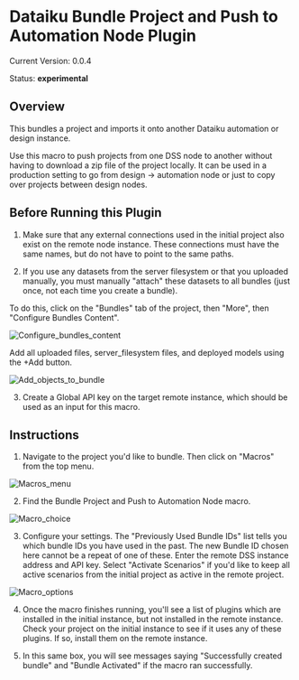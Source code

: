 # Dataiku Bundle Project and Push to Automation Node Plugin

Current Version: 0.0.4

Status:  **experimental**  

## Overview

This bundles a project and imports it onto another Dataiku automation or design instance.

Use this macro to push projects from one DSS node to another without having to download a zip file of the project locally. It can be used in a production setting to go from design -> automation node or just to copy over projects between design nodes.

## Before Running this Plugin

1. Make sure that any external connections used in the initial project also exist on the remote node instance. These connections must have the same names, but do not have to point to the same paths.

2. If you use any datasets from the server filesystem or that you uploaded manually, you must manually "attach" these datasets to all bundles (just once, not each time you create a bundle).

To do this, click on the "Bundles" tab of the project, then "More", then "Configure Bundles Content".

![Configure_bundles_content](doc/Configure_bundles_content.png)

Add all uploaded files, server_filesystem files, and deployed models using the +Add button.

![Add_objects_to_bundle](doc/Add_objects_to_bundle.png)

3. Create a Global API key on the target remote instance, which should be used as an input for this macro.

## Instructions

1. Navigate to the project you'd like to bundle. Then click on "Macros" from the top menu.

![Macros_menu](doc/Macros_menu.png)

2. Find the Bundle Project and Push to Automation Node macro.

![Macro_choice](doc/Macro_choice.png)

3. Configure your settings. The "Previously Used Bundle IDs" list tells you which bundle IDs you have used in the past. The new Bundle ID chosen here cannot be a repeat of one of these. Enter the remote DSS instance address and API key. Select "Activate Scenarios" if you'd like to keep all active scenarios from the initial project as active in the remote project.

![Macro_options](doc/Macro_options.png)

4. Once the macro finishes running, you'll see a list of plugins which are installed in the initial instance, but not installed in the remote instance. Check your project on the initial instance to see if it uses any of these plugins. If so, install them on the remote instance.

5. In this same box, you will see messages saying "Successfully created bundle" and "Bundle Activated" if the macro ran successfully.
